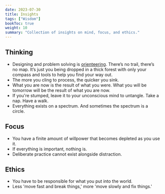 ```yaml
---
date: 2023-07-30
title: Insights
tags: ["Wisdom"]
bookToc: true
weight: 10
summary: "Collection of insights on mind, focus, and ethics."
---
```


## Thinking
- Designing and problem solving is [orienteering](https://en.wikipedia.org/wiki/Orienteering). There’s no trail, there’s no map. It’s just you being dropped in a thick forest with only your compass and tools to help you find your way out.
- The more you cling to process, the quicker you sink.
- What you are now is the result of what you were. What you will be tomorrow will be the result of what you are now. 
- If you're stumped, leave it to your unconscious mind to untangle. Take a nap. Have a walk.
- Everything exists on a spectrum. And sometimes the spectrum is a circle. 

## Focus
- You have a finite amount of willpower that becomes depleted as you use it.
- If everything is important, nothing is.
- Deliberate practice cannot exist alongside distraction.

## Ethics
- You have to be responsible for what you put into the world.
- Less 'move fast and break things,' more 'move slowly and fix things.'
